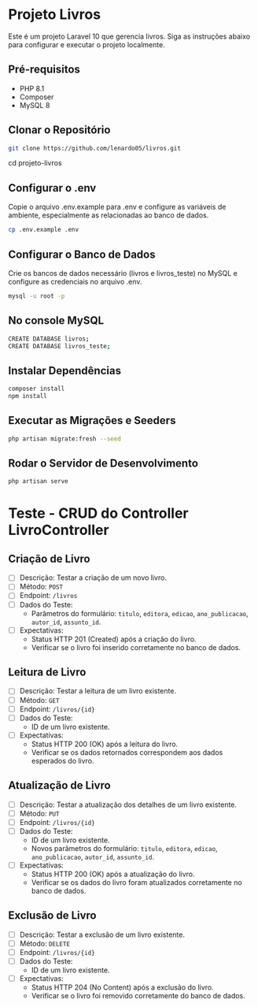 # Projeto Livros

Este é um projeto Laravel 10 que gerencia livros. Siga as instruções abaixo para configurar e executar o projeto localmente.

## Pré-requisitos
- PHP 8.1
- Composer
- MySQL 8

## Clonar o Repositório
```bash
git clone https://github.com/lenardo05/livros.git
```
cd projeto-livros

## Configurar o .env
Copie o arquivo .env.example para .env e configure as variáveis de ambiente, especialmente as relacionadas ao banco de dados.

```bash
cp .env.example .env
```
## Configurar o Banco de Dados
Crie os bancos de dados necessário (livros e livros_teste) no MySQL e configure as credenciais no arquivo .env.

```bash
mysql -u root -p
```

## No console MySQL
```bash
CREATE DATABASE livros;
CREATE DATABASE livros_teste;
```
## Instalar Dependências
```bash
composer install
npm install
```
## Executar as Migrações e Seeders
```bash
php artisan migrate:fresh --seed
```
## Rodar o Servidor de Desenvolvimento
```bash
php artisan serve
```


# Teste - CRUD do Controller LivroController

## Criação de Livro
- [ ] Descrição: Testar a criação de um novo livro.
- [ ] Método: `POST`
- [ ] Endpoint: `/livros`
- [ ] Dados do Teste:
  - Parâmetros do formulário: `titulo`, `editora`, `edicao`, `ano_publicacao`, `autor_id`, `assunto_id`.
- [ ] Expectativas:
  - Status HTTP 201 (Created) após a criação do livro.
  - Verificar se o livro foi inserido corretamente no banco de dados.

## Leitura de Livro
- [ ] Descrição: Testar a leitura de um livro existente.
- [ ] Método: `GET`
- [ ] Endpoint: `/livros/{id}`
- [ ] Dados do Teste:
  - ID de um livro existente.
- [ ] Expectativas:
  - Status HTTP 200 (OK) após a leitura do livro.
  - Verificar se os dados retornados correspondem aos dados esperados do livro.

## Atualização de Livro
- [ ] Descrição: Testar a atualização dos detalhes de um livro existente.
- [ ] Método: `PUT`
- [ ] Endpoint: `/livros/{id}`
- [ ] Dados do Teste:
  - ID de um livro existente.
  - Novos parâmetros do formulário: `titulo`, `editora`, `edicao`, `ano_publicacao`, `autor_id`, `assunto_id`.
- [ ] Expectativas:
  - Status HTTP 200 (OK) após a atualização do livro.
  - Verificar se os dados do livro foram atualizados corretamente no banco de dados.

## Exclusão de Livro
- [ ] Descrição: Testar a exclusão de um livro existente.
- [ ] Método: `DELETE`
- [ ] Endpoint: `/livros/{id}`
- [ ] Dados do Teste:
  - ID de um livro existente.
- [ ] Expectativas:
  - Status HTTP 204 (No Content) após a exclusão do livro.
  - Verificar se o livro foi removido corretamente do banco de dados.
